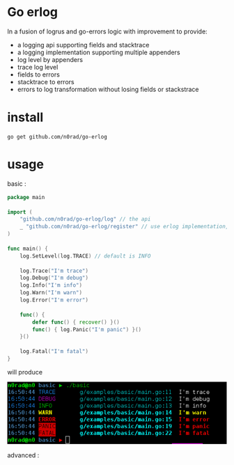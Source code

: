 # Go erlog

In a fusion of logrus and go-errors logic with improvement to provide:
- a logging api supporting fields and stacktrace
- a logging implementation supporting multiple appenders
- log level by appenders
- trace log level
- fields to errors
- stacktrace to errors
- errors to log transformation without losing fields or stackstrace

# install

```shell
go get github.com/n0rad/go-erlog
```

# usage

basic :
```go
package main

import (
	"github.com/n0rad/go-erlog/log" // the api
	_ "github.com/n0rad/go-erlog/register" // use erlog implementation, with default appender (colored to stderr)
)

func main() {
	log.SetLevel(log.TRACE) // default is INFO

	log.Trace("I'm trace")
	log.Debug("I'm debug")
	log.Info("I'm info")
	log.Warn("I'm warn")
	log.Error("I'm error")

	func() {
		defer func() { recover() }()
		func() { log.Panic("I'm panic") }()
	}()

	log.Fatal("I'm fatal")
}
```

will produce

![basic](https://raw.githubusercontent.com/n0rad/go-erlog/master/docs/basic.png)

advanced :

